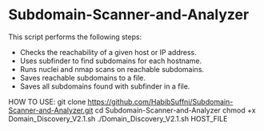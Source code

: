# Subdomain-Scanner-and-Analyzer

This script performs the following steps:
- Checks the reachability of a given host or IP address.
- Uses subfinder to find subdomains for each hostname.
- Runs nuclei and nmap scans on reachable subdomains.
- Saves reachable subdomains to a file.
- Saves all subdomains found with subfinder in a file.

HOW TO USE:
git clone https://github.com/HabibSuffni/Subdomain-Scanner-and-Analyzer.git
cd Subdomain-Scanner-and-Analyzer
chmod +x Domain_Discovery_V2.1.sh 
./Domain_Discovery_V2.1.sh HOST_FILE

